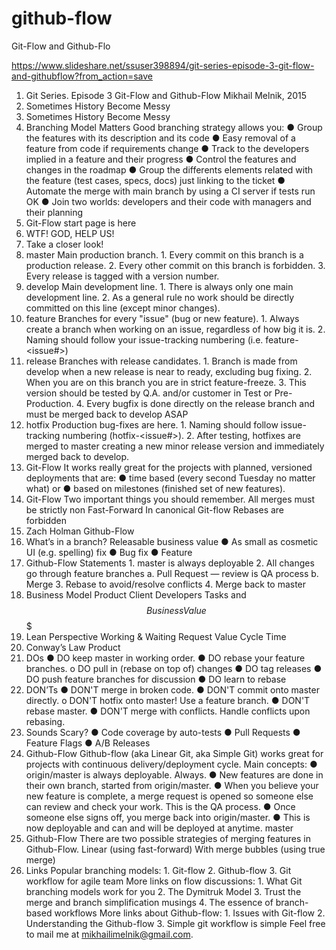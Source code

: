 # github-flow
Git-Flow and Github-Flo


https://www.slideshare.net/ssuser398894/git-series-episode-3-git-flow-and-githubflow?from_action=save

1. Git Series. Episode 3 Git-Flow and Github-Flow Mikhail Melnik, 2015
2. Sometimes History Become Messy
3. Sometimes History Become Messy
4. Branching Model Matters Good branching strategy allows you: ● Group the features with its description and its code ● Easy removal of a feature from code if requirements change ● Track to the developers implied in a feature and their progress ● Control the features and changes in the roadmap ● Group the differents elements related with the feature (test cases, specs, docs) just linking to the ticket ● Automate the merge with main branch by using a CI server if tests run OK ● Join two worlds: developers and their code with managers and their planning
5. Git-Flow start page is here
6. WTF! GOD, HELP US!
7. Take a closer look!
8. master Main production branch. 1. Every commit on this branch is a production release. 2. Every other commit on this branch is forbidden. 3. Every release is tagged with a version number.
9. develop Main development line. 1. There is always only one main development line. 2. As a general rule no work should be directly committed on this line (except minor changes).
10. feature Branches for every "issue" (bug or new feature). 1. Always create a branch when working on an issue, regardless of how big it is. 2. Naming should follow your issue-tracking numbering (i.e. feature-<issue#>)
11. release Branches with release candidates. 1. Branch is made from develop when a new release is near to ready, excluding bug fixing. 2. When you are on this branch you are in strict feature-freeze. 3. This version should be tested by Q.A. and/or customer in Test or Pre-Production. 4. Every bugfix is done directly on the release branch and must be merged back to develop ASAP
12. hotfix Production bug-fixes are here. 1. Naming should follow issue-tracking numbering (hotfix-<issue#>). 2. After testing, hotfixes are merged to master creating a new minor release version and immediately merged back to develop.
13. Git-Flow It works really great for the projects with planned, versioned deployments that are: ● time based (every second Tuesday no matter what) or ● based on milestones (finished set of new features).
14. Git-Flow Two important things you should remember. All merges must be strictly non Fast-Forward In canonical Git-flow Rebases are forbidden
15. Zach Holman Github-Flow
16. What’s in a branch? Releasable business value ● As small as cosmetic UI (e.g. spelling) fix ● Bug fix ● Feature
17. Github-Flow Statements 1. master is always deployable 2. All changes go through feature branches a. Pull Request — review is QA process b. Merge 3. Rebase to avoid/resolve conflicts 4. Merge back to master
18. Business Model Product Client Developers Tasks and $$ Business Value $$$
19. Lean Perspective Working & Waiting Request Value Cycle Time
20. Conway’s Law Product
21. DOs ● DO keep master in working order. ● DO rebase your feature branches. o DO pull in (rebase on top of) changes ● DO tag releases ● DO push feature branches for discussion ● DO learn to rebase
22. DON’Ts ● DON'T merge in broken code. ● DON'T commit onto master directly. o DON'T hotfix onto master! Use a feature branch. ● DON'T rebase master. ● DON'T merge with conflicts. Handle conflicts upon rebasing.
23. Sounds Scary? ● Code coverage by auto-tests ● Pull Requests ● Feature Flags ● A/B Releases
24. Github-Flow Github-flow (aka Linear Git, aka Simple Git) works great for projects with continuous delivery/deployment cycle. Main concepts: ● origin/master is always deployable. Always. ● New features are done in their own branch, started from origin/master. ● When you believe your new feature is complete, a merge request is opened so someone else can review and check your work. This is the QA process. ● Once someone else signs off, you merge back into origin/master. ● This is now deployable and can and will be deployed at anytime. master
25. Github-Flow There are two possible strategies of merging features in Github-Flow. Linear (using fast-forward) With merge bubbles (using true merge)
26. Links Popular branching models: 1. Git-flow 2. Github-flow 3. Git workflow for agile team More links on flow discussions: 1. What Git branching models work for you 2. The Dymitruk Model 3. Trust the merge and branch simplification musings 4. The essence of branch-based workflows More links about Github-flow: 1. Issues with Git-flow 2. Understanding the Github-flow 3. Simple git workflow is simple Feel free to mail me at mikhailimelnik@gmail.com.
